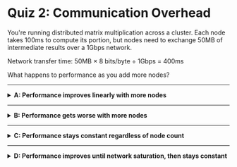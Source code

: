 # Quiz 2: Communication Overhead

You're running distributed matrix multiplication across a cluster. Each node takes 100ms
to compute its portion, but nodes need to exchange 50MB of intermediate results over a
1Gbps network.

Network transfer time: 50MB × 8 bits/byte ÷ 1Gbps = 400ms

What happens to performance as you add more nodes?

---

<details>
<summary><strong>A: Performance improves linearly with more nodes</strong></summary>

✖ Nope.

This ignores the communication overhead. Each node still needs 400ms to transfer data,
regardless of how fast it computes.

Total time per iteration = max(compute time, communication time) = max(100ms, 400ms) =
400ms

Adding more nodes doesn't reduce the communication bottleneck.

</details>

---

<details>
<summary><strong>B: Performance gets worse with more nodes</strong></summary>

✔ Correct!

More nodes means more communication paths. With N nodes, you have N(N-1)/2 potential
communication channels, creating network congestion.

The 400ms communication time becomes even longer as network bandwidth gets saturated by
more simultaneous transfers.

This is why distributed computing can sometimes be slower than single-machine solutions.

</details>

---

<details>
<summary><strong>C: Performance stays constant regardless of node count</strong></summary>

✖ Nope.

While the communication bottleneck does limit speedup, adding more nodes actually makes
things worse due to increased network congestion.

Each additional node adds more communication overhead without reducing the fundamental
bottleneck.

</details>

---

<details>
<summary><strong>D: Performance improves until network saturation, then stays constant</strong></summary>

✖ Nope.

The network is already the bottleneck from the start (400ms communication vs 100ms
computation).

Adding nodes immediately makes communication worse, not better, due to increased
coordination overhead.

</details>
